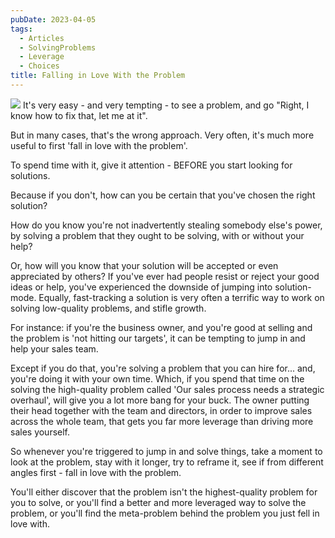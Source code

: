 ```yaml
---
pubDate: 2023-04-05
tags:
  - Articles
  - SolvingProblems
  - Leverage
  - Choices
title: Falling in Love With the Problem
--- 
```

 
![](Media/SalesFlowCoach.app_Falling-in-love-with-the-problem_MartinStellar.jpg)
It's very easy - and very tempting - to see a problem, and go "Right, I know how to fix that, let me at it".

But in many cases, that's the wrong approach. Very often, it's much more useful to first 'fall in love with the problem'.

To spend time with it, give it attention - BEFORE you start looking for solutions.

Because if you don't, how can you be certain that you've chosen the right solution?

How do you know you're not inadvertently stealing somebody else's power, by solving a problem that they ought to be solving, with or without your help?

Or, how will you know that your solution will be accepted or even appreciated by others? If you've ever had people resist or reject your good ideas or help, you've experienced the downside of jumping into solution-mode.
Equally, fast-tracking a solution is very often a terrific way to work on solving low-quality problems, and stifle growth.

For instance: if you're the business owner, and you're good at selling and the problem is 'not hitting our targets', it can be tempting to jump in and help your sales team.

Except if you do that, you're solving a problem that you can hire for... and, you're doing it with your own time. Which, if you spend that time on the solving the high-quality problem called 'Our sales process needs a strategic overhaul', will give you a lot more bang for your buck.
The owner putting their head together with the team and directors, in order to improve sales across the whole team, that gets you far more leverage than driving more sales yourself.

So whenever you're triggered to jump in and solve things, take a moment to look at the problem, stay with it longer, try to reframe it, see if from different angles first - fall in love with the problem.

You'll either discover that the problem isn't the highest-quality problem for you to solve, or you'll find a better and more leveraged way to solve the problem, or you'll find the meta-problem behind the problem you just fell in love with.
